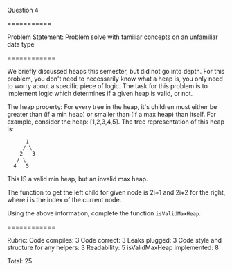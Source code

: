 Question 4

===========

Problem Statement: Problem solve with familiar concepts on an unfamiliar data type

============

We briefly discussed heaps this semester, but did not go into depth. For this problem, you don't need to necessarily
know what a heap is, you only need to worry about a specific piece of logic. The task for this problem is to implement
logic which determines if a given heap is valid, or not.

The heap property: For every tree in the heap, it's children must either be greater than (if a min heap) or smaller than
(if a max heap) than itself. For example, consider the heap: [1,2,3,4,5]. The tree representation of this heap is:

          1
         / \
        2   3
       / \
      4   5

This IS a valid min heap, but an invalid max heap.

The function to get the left child for given node is 2i+1 and 2i+2 for the right, where i is the index of the current
node.

Using the above information, complete the function `isValidMaxHeap`.

============

Rubric:
Code compiles: 3
Code correct: 3
Leaks plugged: 3
Code style and structure for any helpers: 3
Readability: 5
isValidMaxHeap implemented: 8

Total: 25
